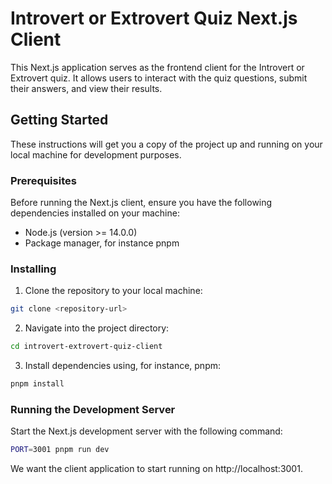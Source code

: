 # Introvert or Extrovert Quiz Next.js Client
This Next.js application serves as the frontend client for the Introvert or Extrovert quiz. It allows users to interact with the quiz questions, submit their answers, and view their results.

## Getting Started
These instructions will get you a copy of the project up and running on your local machine for development purposes.

### Prerequisites
Before running the Next.js client, ensure you have the following dependencies installed on your machine:

- Node.js (version >= 14.0.0)
- Package manager, for instance pnpm

### Installing
1. Clone the repository to your local machine:
```bash
git clone <repository-url>
```

2. Navigate into the project directory:
```bash
cd introvert-extrovert-quiz-client
```

3. Install dependencies using, for instance, pnpm:
```bash
pnpm install
```

### Running the Development Server
Start the Next.js development server with the following command:
```bash
PORT=3001 pnpm run dev
```

We want the client application to start running on http://localhost:3001.
